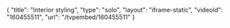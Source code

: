 {
    "title": "Interior styling",
    "type": "solo",
    "layout": "iframe-static",
    "videoId": "160455511",
    "url": "\/tvpembed\/160455511"
}